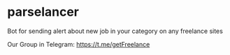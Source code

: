 # parselancer
Bot for sending alert about new job in your category on any freelance sites

Our Group in Telegram:
https://t.me/getFreelance
